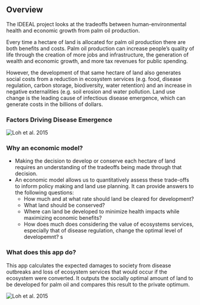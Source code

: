 ## Overview  
The IDEEAL project looks at the tradeoffs between human-environmental health and economic growth from palm oil production. 

Every time a hectare of land is allocated for palm oil production there are both benefits and costs. Palm oil production can increase people’s quality of life through the creation of more jobs and infrastructure, the generation of wealth and economic growth, and more tax revenues for public spending.

However, the development of that same hectare of land also generates social costs from a reduction in ecosystem services (e.g. food, disease regulation, carbon storage, biodiversity, water retention) and an increase in negative externalities (e.g. soil erosion and water pollution. Land use change is the leading cause of infectious disease emergence, which can generate costs in the billions of dollars. 



### Factors Driving Disease Emergence
<img src="chart1.png"
     alt="Loh et al. 2015"
     style="float: center; margin-right: 100px;" />
     
### Why an economic model?
- Making the decision to develop or conserve each hectare of land requires an understanding of the tradeoffs being made through that decision.
- An economic model allows us to quantitatively assess these trade-offs to inform policy making and land use planning. It can provide answers to the following questions:
  + How much and at what rate should land be cleared for development?
  + What land should be conserved?
  + Where can land be developed to minimize health impacts while maximizing economic benefits?
  + How does much does considering the value of ecosystems services, especially that of disease regulation, change the optimal level of developemnt?
s
### What does this app do?
This app calculates the expected damages to society from disease outbreaks and loss of ecosystem services that would occur if the ecosystem were converted. It outputs the socially optimal amount of land to be developed for palm oil and compares this result to the private optimum. 

<img src="deforestation.gif"
     alt="Loh et al. 2015"
     style="float: center; margin-right: 10px;" />






















